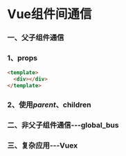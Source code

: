 # Vue组件间通信
### 一、父子组件通信
  ###	1、props
```html
<template>
  <div></div>
</template>
```
  ###	2、使用$parent、$children
###	二、非父子组件通信---global_bus
###	三、复杂应用---Vuex
